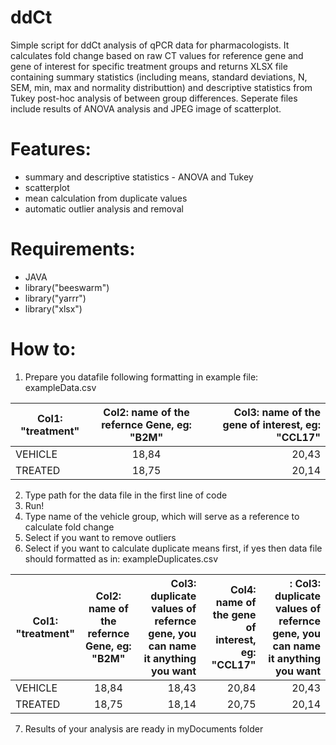 # ddCt
Simple script for ddCt analysis of qPCR data for pharmacologists. It calculates fold change based on raw CT values for reference gene and gene of interest for specific treatment groups and returns XLSX file containing summary statistics (including means, standard deviations, N, SEM, min, max and normality distributtion) and descriptive statistics from Tukey post-hoc analysis of between group differences. Seperate files include results of ANOVA analysis and JPEG image of scatterplot.  

# Features:
* summary and descriptive statistics - ANOVA and Tukey
* scatterplot
* mean calculation from duplicate values
* automatic outlier analysis and removal

# Requirements:
* JAVA
* library("beeswarm")
* library("yarrr")
* library("xlsx")

# How to:

1. Prepare you datafile following formatting in example file: exampleData.csv

| Col1: "treatment" | Col2: name of the refernce Gene, eg: "B2M"| Col3: name of the gene of interest, eg: "CCL17"  |
| ---------------- |:-----------------------------------------:| ------------------------------------------------:|
| VEHICLE     | 18,84 | 20,43 |
| TREATED     | 18,75 |   20,14 |

2. Type path for the data file in the first line of code
3. Run!
4. Type name of the vehicle group, which will serve as a reference to calculate fold change
5. Select if you want to remove outliers
6. Select if you want to calculate duplicate means first, if yes then data file should formatted as in: exampleDuplicates.csv

| Col1: "treatment" | Col2: name of the refernce Gene, eg: "B2M"| Col3: duplicate values of refernce gene, you can name it anything you want  | Col4: name of the gene of interest, eg: "CCL17"  |: Col3: duplicate values of refernce gene, you can name it anything you want| 
| ---------------- |:-----------------------------------------:| ------------------------------------------------:|------------------------------------------------:|------------------------------------------------:|
| VEHICLE     | 18,84 | 18,43 | 20,84 | 20,43 |
| TREATED     | 18,75 |   18,14 | 20,75 |   20,14 |
7. Results of your analysis are ready in myDocuments folder
